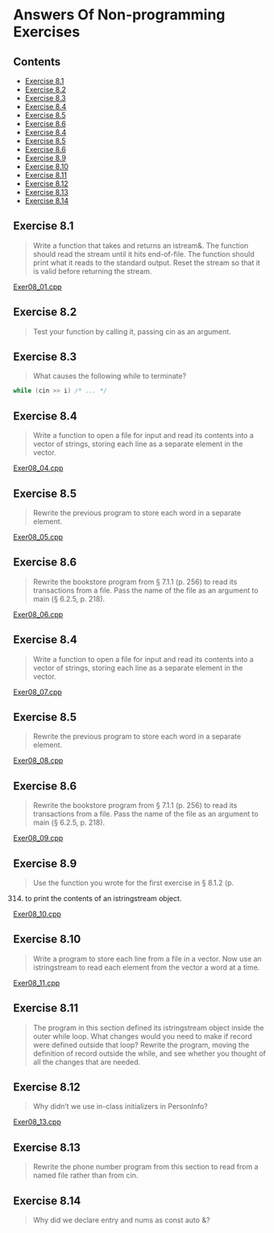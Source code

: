 # Answers Of Non-programming Exercises

## Contents
- [Exercise 8.1](#exercise-81)
- [Exercise 8.2](#exercise-82)
- [Exercise 8.3](#exercise-83)
- [Exercise 8.4](#exercise-84)
- [Exercise 8.5](#exercise-85)
- [Exercise 8.6](#exercise-86)
- [Exercise 8.4](#exercise-84)
- [Exercise 8.5](#exercise-85)
- [Exercise 8.6](#exercise-86)
- [Exercise 8.9](#exercise-89)
- [Exercise 8.10](#exercise-810)
- [Exercise 8.11](#exercise-811)
- [Exercise 8.12](#exercise-812)
- [Exercise 8.13](#exercise-813)
- [Exercise 8.14](#exercise-814)

## Exercise 8.1

> Write a function that takes and returns an istream&. The
function should read the stream until it hits end-of-file. The function should
print what it reads to the standard output. Reset the stream so that it is valid
before returning the stream.

[Exer08_01.cpp](Exer08_01.cpp) 

## Exercise 8.2

> Test your function by calling it, passing cin as an argument.

## Exercise 8.3

> What causes the following while to terminate?
```cpp
while (cin >> i) /* ... */
```

## Exercise 8.4

> Write a function to open a file for input and read its contents
into a vector of strings, storing each line as a separate element in the
vector.

[Exer08_04.cpp](Exer08_04.cpp) 

## Exercise 8.5

> Rewrite the previous program to store each word in a
separate element.

[Exer08_05.cpp](Exer08_05.cpp) 

## Exercise 8.6

> Rewrite the bookstore program from § 7.1.1 (p. 256) to read
its transactions from a file. Pass the name of the file as an argument to main
(§ 6.2.5, p. 218).

[Exer08_06.cpp](Exer08_06.cpp) 

## Exercise 8.4

> Write a function to open a file for input and read its contents
into a vector of strings, storing each line as a separate element in the
vector.

[Exer08_07.cpp](Exer08_07.cpp) 

## Exercise 8.5

> Rewrite the previous program to store each word in a
separate element.

[Exer08_08.cpp](Exer08_08.cpp) 

## Exercise 8.6

> Rewrite the bookstore program from § 7.1.1 (p. 256) to read
its transactions from a file. Pass the name of the file as an argument to main
(§ 6.2.5, p. 218).

[Exer08_09.cpp](Exer08_09.cpp) 

## Exercise 8.9

> Use the function you wrote for the first exercise in § 8.1.2 (p.
314) to print the contents of an istringstream object.

[Exer08_10.cpp](Exer08_10.cpp) 

## Exercise 8.10

> Write a program to store each line from a file in a
vector<string>. Now use an istringstream to read each element from
the vector a word at a time.

[Exer08_11.cpp](Exer08_11.cpp) 

## Exercise 8.11

> The program in this section defined its istringstream
object inside the outer while loop. What changes would you need to make if
record were defined outside that loop? Rewrite the program, moving the
definition of record outside the while, and see whether you thought of all
the changes that are needed.

## Exercise 8.12

> Why didn’t we use in-class initializers in PersonInfo?

[Exer08_13.cpp](Exer08_13.cpp) 

## Exercise 8.13

> Rewrite the phone number program from this section to read
from a named file rather than from cin.

## Exercise 8.14

> Why did we declare entry and nums as const auto &?
